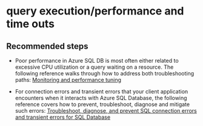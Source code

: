 <properties
	pageTitle="query execution/unexpected behavior"
	description="query execution/unexpected behavior"
	service="microsoft.sql"
	resource="servers"
	authors="emlisa"
	displayOrder="6"
	selfHelpType="generic"
	supportTopicIds="31980438"
	resourceTags="databases, servers"
	productPesIds="13491"
	cloudEnvironments="public"
/>

# query execution/performance and time outs

## **Recommended steps**

* Poor performance in Azure SQL DB is most often either related to excessive CPU utilization or a query waiting on a resource.  The following reference walks through how to address both troubleshooting paths: [Monitoring and performance tuning](https://docs.microsoft.com/azure/sql-database/sql-database-monitor-tune-overview/)<br>

* For connection errors and transient errors that your client application encounters when it interacts with Azure SQL Database, the following reference covers how to prevent, troubleshoot, diagnose and mitigate such errors: [Troubleshoot, diagnose, and prevent SQL connection errors and transient errors for SQL Database](https://docs.microsoft.com/azure/sql-database/sql-database-connectivity-issues/)